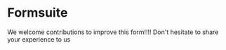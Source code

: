 # Formsuite
We welcome contributions to improve this form!!!!
Don't hesitate to share your experience to us
